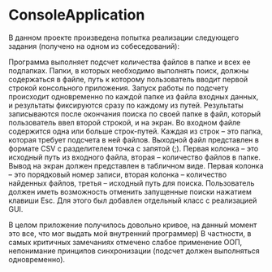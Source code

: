 # ConsoleApplication

В данном проекте произведена попытка реализации следующего задания (получено на одном из собеседований):

Программа выполняет подсчет количества файлов в папке и всех ее подпапках. 
Папки, в которых необходимо выполнять поиск, должны содержаться в файле, путь к которому пользователь вводит первой строкой консольного приложения.
Запуск работы по подсчету происходит одновременно по каждой папке из файла входных данных, и результаты фиксируются сразу по каждому из путей.
Результаты записываются после окончания поиска по своей папке в файл, который пользователь ввел второй строкой, и на экран.
Во входном файле содержится одна или больше строк-путей. Каждая из строк – это папка, которая требует подсчета в ней файлов.
Выходной файл представлен в формате CSV с разделителем точка с запятой (;). Первая колонка – это исходный путь из входного файла, вторая – количество файлов в папке.
Вывод на экран должен представлен в табличном виде. Первая колонка – это порядковый номер записи, вторая колонка – количество найденных файлов, третья – исходный путь для поиска.
Пользователь должен иметь возможность отменить запущенные поиски нажатием клавиши Esc. Для этого был добавлен отдельный класс с реализацией GUI.

В целом приложение получилось довольно кривое, на данный момент это все, что мог выдать мой внутренний программер) В частности, в самых критичных замечаниях отмечено слабое применение ООП, непонимание принципов синхронизации (подсчет должен выполняться одновременно). 
